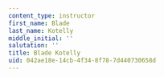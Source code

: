 ```yaml
---
content_type: instructor
first_name: Blade
last_name: Kotelly
middle_initial: ''
salutation: ''
title: Blade Kotelly
uid: 042ae18e-14cb-4f34-8f78-7d440730658d
---
```

